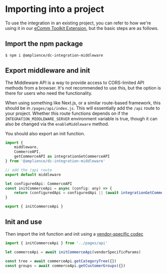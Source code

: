 # Importing into a project

To use the integration in an existing project, you can refer to how we're using it in our [eComm Toolkit Extension](https://github.com/amplience/dc-extension-ecomm-toolkit), but the basic steps are as follows.

## Import the npm package

```
$ npm i @amplience/dc-integration-middleware
```

## Export middleware and init

The Middleware API is a way to provide access to CORS-limited API methods from a browser. It's not recommended to use this, but the option is there for users who need the functionality.

When using something like Next.js, or a similar route-based framework, this should be in `/pages/api/index.js`. This will essentially add the `/api` route to your project. Whether this route functions depends on if the `INTEGRATION_MIDDLEWARE_SERVER` environment variable is true, though it can also be changed via the `enableMiddleware` method.

You should also export an init function.

```javascript
import {
	middleware,
	CommerceAPI,
	getCommerceAPI as integrationGetCommerceAPI
} from '@amplience/dc-integration-middleware'

// add the /api route
export default middleware

let configuredApi: CommerceAPI
const initCommerceApi = async (config: any) => {
	return (configuredApi = configuredApi || (await integrationGetCommerceAPI(config)))
}

export { initCommerceApi }
```

## Init and use

Then import the init function and init using a [vendor-specific codec](../../README.md#vendor-specific-information)

```javascript
import { initCommerceApi } from '../pages/api'

let commerceApi = await initCommerceApi(vendorSpecificParams)

const tree = await commerceApi.getCategoryTree({})
const groups = await commerceApi.getCustomerGroups({})
```
